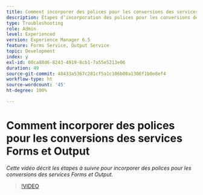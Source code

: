 ```yaml
---
title: Comment incorporer des polices pour les conversions des services Forms et Output
description: Étapes d’incorporation des polices pour les conversions des services Forms et Output
type: Troubleshooting
role: Admin
level: Experienced
version: Experience Manager 6.5
feature: Forms Service, Output Service
topic: Development
index: y
exl-id: 00ca88d6-8243-4919-8cb1-7a55e5213e06
duration: 49
source-git-commit: 48433a5367c281cf5a1c106b08a1306f1b0e8ef4
workflow-type: ht
source-wordcount: '45'
ht-degree: 100%

---
```


# Comment incorporer des polices pour les conversions des services Forms et Output

*Cette vidéo décrit les étapes à suivre pour incorporer des polices pour les conversions des services Forms et Output.*

>[!VIDEO](https://video.tv.adobe.com/v/335496?quality=12&learn=on)
